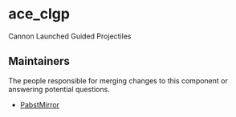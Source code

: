 ace_clgp
===================

Cannon Launched Guided Projectiles

## Maintainers

The people responsible for merging changes to this component or answering potential questions.

- [PabstMirror](https://github.com/PabstMirror)
